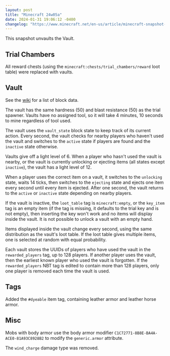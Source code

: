 ```yaml
---
layout: post
title: "Minecraft 24w05a"
date: 2024-01-31 19:06:12 -0400
changelog: "https://www.minecraft.net/en-us/article/minecraft-snapshot-24w05a"
---
```


This snapshot unvaults the Vault.

## Trial Chambers

All reward chests (using the `minecraft:chests/trial_chambers/reward` loot table) were replaced with vaults.

## Vault

See the [wiki](https://minecraft.wiki/w/Vault#Block_data) for a list of block data.

The vault has the same hardness (50) and blast resistance (50) as the trial spawner. Vaults have no assigned tool, so it will take 4 minutes, 10 seconds to mine regardless of tool used.

The vault uses the `vault_state` block state to keep track of its current action. Every second, the vault checks for nearby players who haven't used the vault and switches to the `active` state if players are found and the `inactive` state otherwise.

Vaults give off a light level of 6. When a player who hasn't used the vault is nearby, or the vault is currently unlocking or ejecting items (all states except `inactive`), the vault has a light level of 12.

When a player uses the correct item on a vault, it switches to the `unlocking` state, waits 14 ticks, then switches to the `ejecting` state and ejects one item every second until every item is ejected. After one second, the vault returns to the `active` or `inactive` state depending on nearby players.

If the vault is inactive, the `loot_table` tag is `minecraft:empty`, or the `key_item` tag is an empty item (if the tag is missing, it defaults to the trial key and is not empty), then inserting the key won't work and no items will display inside the vault. It is not possible to unlock a vault with an empty hand.

Items displayed inside the vault change every second, using the same distribution as the vault's loot table. If the loot table gives multiple items, one is selected at random with equal probability.

Each vault stores the UUIDs of players who have used the vault in the `rewarded_players` tag, up to 128 players. If another player uses the vault, then the earliest known player who used the vault is forgotten. If the `rewarded_players` NBT tag is edited to contain more than 128 players, only one player is removed each time the vault is used.

## Tags

Added the `#dyeable` item tag, containing leather armor and leather horse armor.

## Misc

Mobs with body armor use the body armor modifier `C1C72771-8B8E-BA4A-ACE0-81A93C8928B2` to modify the `generic.armor` attribute.

The `wind_charge` damage type was removed.

